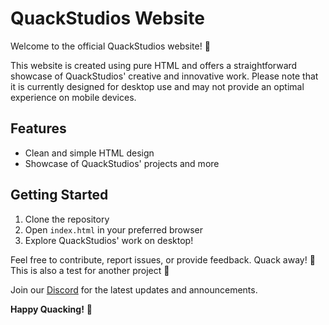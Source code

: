# QuackStudios Website

Welcome to the official QuackStudios website! 🦆

This website is created using pure HTML and offers a straightforward showcase of QuackStudios' creative and innovative work. Please note that it is currently designed for desktop use and may not provide an optimal experience on mobile devices.

## Features
- Clean and simple HTML design
- Showcase of QuackStudios' projects and more

## Getting Started
1. Clone the repository
2. Open `index.html` in your preferred browser
3. Explore QuackStudios' work on desktop!

Feel free to contribute, report issues, or provide feedback. Quack away! 🚀
This is also a test for another project 👀


Join our [Discord](http://dsc.quacker.libk) for the latest updates and announcements.

**Happy Quacking!** 🎉
